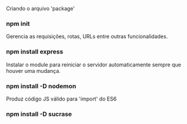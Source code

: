 Criando o arquivo 'package'
### npm init

Gerencia as requisições, rotas, URLs entre outras funcionalidades.
### npm install express

Instalar o module para reiniciar o servidor automaticamente sempre que houver uma mudança.
### npm install -D nodemon

Produz código JS válido para 'import' do ES6
### npm install -D sucrase